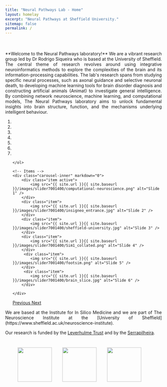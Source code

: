 ```yaml
---
title: "Neural Pathways Lab - Home"
layout: homelay
excerpt: "Neural Pathways at Sheffield University."
sitemap: false 
permalink: /
---
```

                                             
<div style="margin-top: 50px; text-align:justify;">
  **Welcome to the Neural Pathways laboratory!** We are a vibrant research group led by Dr Rodrigo Siqueira who is based at the University of Sheffield. The central theme of research revolves around using integrative neuroinformatics methods to explore the complexities of the brain and its information-processing capabilities. The lab's research spans from studying specific neural processes, such as axonal guidance and selective neuronal death, to developing machine learning tools for brain disorder diagnosis and constructing artificial animals (Animat) to investigate general intelligence. By combining network neuroscience, machine learning, and computational models, The Neural Pathways laboratory aims to unlock fundamental insights into brain structure, function, and the mechanisms underlying intelligent behaviour.
</div>


<div markdown="0" id="carousel" class="carousel slide" data-ride="carousel" data-interval="4000" data-pause="hover" >
    <!-- Menu -->
    <ol class="carousel-indicators">
        <li data-target="#carousel" data-slide-to="0" class="active"></li>
        <li data-target="#carousel" data-slide-to="1"></li>
        <li data-target="#carousel" data-slide-to="2"></li>
        <li data-target="#carousel" data-slide-to="3"></li>
        <li data-target="#carousel" data-slide-to="4"></li>
        <li data-target="#carousel" data-slide-to="5"></li>
        <li data-target="#carousel" data-slide-to="6"></li>
        
    </ol>

    <!-- Items -->
    <div class="carousel-inner" markdown="0">
        <div class="item active">
            <img src="{{ site.url }}{{ site.baseurl }}/images/slider7001400/computational-neuroscience.png" alt="Slide 1" />
        </div>
        <div class="item">
            <img src="{{ site.url }}{{ site.baseurl }}/images/slider7001400/insigneo_entrance.jpg" alt="Slide 2" />
        </div>
        <div class="item">
            <img src="{{ site.url }}{{ site.baseurl }}/images/slider7001400/sheffield-university.jpg" alt="Slide 3" />
        </div>
        <div class="item">
            <img src="{{ site.url }}{{ site.baseurl }}/images/slider7001400/Sim1_collated.png" alt="Slide 4" />
        </div>
         <div class="item">
            <img src="{{ site.url }}{{ site.baseurl }}/images/slider7001400/footsim.png" alt="Slide 5" />
        </div>
         <div class="item">
            <img src="{{ site.url }}{{ site.baseurl }}/images/slider7001400/brain_slice.jpg" alt="Slide 6" />
        </div>        
        
    </div>
  <a class="left carousel-control" href="#carousel" role="button" data-slide="prev">
    <span class="glyphicon glyphicon-chevron-left" aria-hidden="true"></span>
    <span class="sr-only">Previous</span>
  </a>
  <a class="right carousel-control" href="#carousel" role="button" data-slide="next">
    <span class="glyphicon glyphicon-chevron-right" aria-hidden="true"></span>
    <span class="sr-only">Next</span>
  </a>
</div>

<div style="text-align: justify;">
  We are based at the Institute for In Silico Medicine and we are part of The Neuroscience Institute at the [University of Sheffield](https://www.sheffield.ac.uk/neuroscience-institute).

  Our research is funded by the [Leverhulme Trust](https://www.leverhulme.ac.uk) and by the [Serrapilheira](https://serrapilheira.org/).
</div>

<figure class="third">
  <img src="{{ site.url }}{{ site.baseurl }}/images/logopic/Leverhulme_Trust_Logo.jpg" style="width: 110px; margin-right: 30px; margin-top: 25px">
  <img src="{{ site.url }}{{ site.baseurl }}/images/logopic/Insigneo_Logo.jpg" style="width: 110px; margin-right: 30px; margin-top: 25px">
  <img src="{{ site.url }}{{ site.baseurl }}/images/logopic/Neuroscience_Logo.jpg" style="width: 110px; margin-top: 25px">
</figure>

